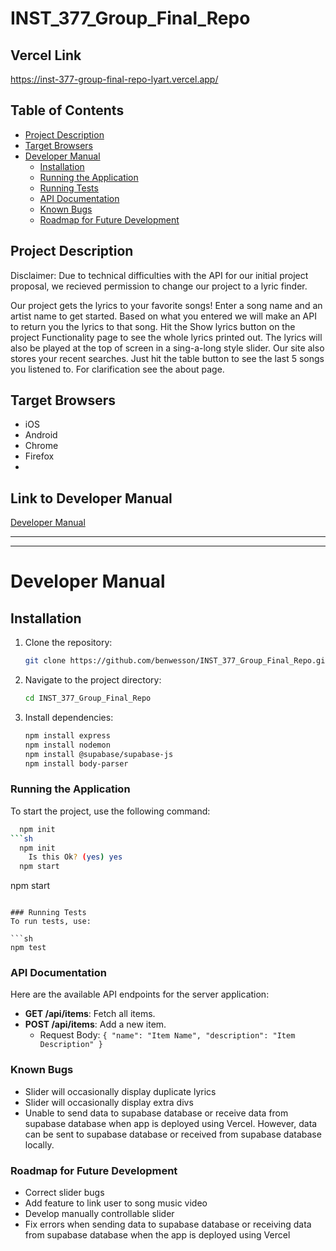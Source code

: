 # INST_377_Group_Final_Repo

## Vercel Link
https://inst-377-group-final-repo-lyart.vercel.app/

## Table of Contents
- [Project Description](#project-description)
- [Target Browsers](#target-browsers)
- [Developer Manual](#developer-manual)
  - [Installation](#installation)
  - [Running the Application](#running-the-application)
  - [Running Tests](#running-tests)
  - [API Documentation](#api-documentation)
  - [Known Bugs](#known-bugs)
  - [Roadmap for Future Development](#roadmap-for-future-development)

## Project Description
Disclaimer: Due to technical difficulties with the API for our initial project proposal, we recieved permission to change our project to a lyric finder.

Our project gets the lyrics to your favorite songs! Enter a song name and an artist name to get started. Based on what you entered we will make an API to return you the lyrics to that song. Hit the Show lyrics button on the project Functionality page to see the whole lyrics printed out. The lyrics will also be played at the top of screen in a sing-a-long style slider. Our site also stores your recent searches. Just hit the table button to see the last 5 songs you listened to. For clarification see the about page.

## Target Browsers
- iOS
- Android
- Chrome
- Firefox
- 
## Link to Developer Manual
[Developer Manual](README.md)

---

---

# Developer Manual

## Installation
1. Clone the repository:
    ```bash
    git clone https://github.com/benwesson/INST_377_Group_Final_Repo.git
    ```
2. Navigate to the project directory:
    ```bash
    cd INST_377_Group_Final_Repo
    ```
3. Install dependencies:
    ```bash
    npm install express
    npm install nodemon
    npm install @supabase/supabase-js
    npm install body-parser
    ```
### Running the Application
To start the project, use the following command:

```sh
  npm init
```sh
  npm init
    Is this Ok? (yes) yes
  npm start
```
  npm start
```

### Running Tests
To run tests, use:

```sh
npm test
```
### API Documentation
Here are the available API endpoints for the server application:

- **GET /api/items**: Fetch all items.
- **POST /api/items**: Add a new item.
  - Request Body: `{ "name": "Item Name", "description": "Item Description" }`

### Known Bugs
- Slider will occasionally display duplicate lyrics
- Slider will occasionally display extra divs
- Unable to send data to supabase database or receive data from supabase database when app is deployed using Vercel. However, data can be sent to supabase database or received from supabase database locally.

### Roadmap for Future Development
- Correct slider bugs
- Add feature to link user to song music video
- Develop manually controllable slider
- Fix errors when sending data to supabase database or receiving data from supabase database when the app is deployed using Vercel


